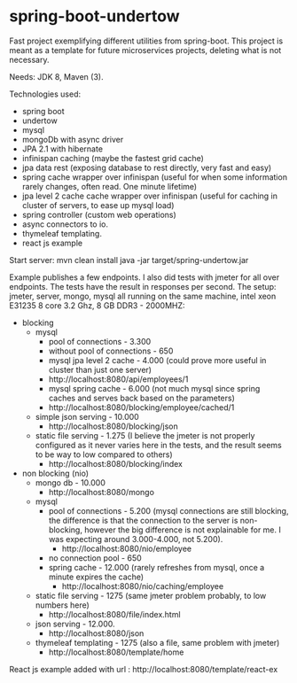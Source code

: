 # spring-boot-undertow
Fast project exemplifying different utilities from spring-boot. 
This project is meant as a template for future microservices projects, deleting what is not necessary.

Needs: JDK 8, Maven (3).

Technologies used: 
 - spring boot
 - undertow
 - mysql
 - mongoDb with async driver
 - JPA 2.1 with hibernate
 - infinispan caching (maybe the fastest grid cache)
 - jpa data rest (exposing database to rest directly, very fast and easy)
 - spring cache wrapper over infinispan (useful for when some information rarely changes, often read. One minute lifetime)
 - jpa level 2 cache cache wrapper over infinispan (useful for caching in cluster of servers, to ease up mysql load)
 - spring controller (custom web operations)
 - async connectors to io.
 - thymeleaf templating.
 - react js example

Start server:
mvn clean install
java -jar target/spring-undertow.jar

Example publishes a few endpoints. I also did tests with jmeter for all over endpoints.
The tests have the result in responses per second.
The setup: jmeter, server, mongo, mysql all running on the same machine,
intel xeon E31235 8 core 3.2 Ghz, 8 GB DDR3 - 2000MHZ:
 - blocking  
    - mysql
        - pool of connections  - 3.300 
        - without pool of connections   - 650
        - mysql jpa level 2 cache   - 4.000 (could prove more useful in cluster than just one server)
         - http://localhost:8080/api/employees/1
        - mysql spring cache   - 6.000 (not much mysql since spring caches and serves back based on the parameters)
         - http://localhost:8080/blocking/employee/cached/1
    - simple json serving - 10.000
      - http://localhost:8080/blocking/json
    - static file serving - 1.275 (I believe the jmeter is not properly configured as it never varies here in the tests, 
    and the result seems to be way to low compared to others)
      - http://localhost:8080/blocking/index
 - non blocking (nio)
    - mongo db - 10.000
      - http://localhost:8080/mongo
    - mysql 
        - pool of connections - 5.200 (mysql connections are still blocking, the difference is that the connection to
         the server is non-blocking, however the big difference is not explainable for me. I was expecting around 3.000-4.000, 
         not 5.200).
          - http://localhost:8080/nio/employee
        - no connection pool - 650
        - spring cache - 12.000 (rarely refreshes from mysql, once a minute expires the cache)
          - http://localhost:8080/nio/caching/employee
    - static file serving - 1275 (same jmeter problem probably, to low numbers here)
      - http://localhost:8080/file/index.html
    - json serving - 12.000.
      - http://localhost:8080/json
    - thymeleaf templating - 1275 (also a file, same problem with jmeter)
      - http://localhost:8080/template/home

React js example added with url : http://localhost:8080/template/react-ex
    
